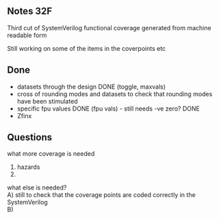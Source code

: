 Notes 32F
--------

Third cut of SystemVerilog functional coverage generated from machine readable form

Still working on some of the items in the coverpoints etc

Done
----
- datasets through the design DONE (toggle, maxvals)
- cross of rounding modes and datasets
	to check that rounding modes have been stimulated
- specific fpu values DONE (fpu vals) - still needs -ve zero? DONE
- Zfinx

Questions
--------
what more coverage is needed
1) hazards
2) 

what else is needed?  
A) still to check that the coverage points are coded correctly in the SystemVerilog  
B)